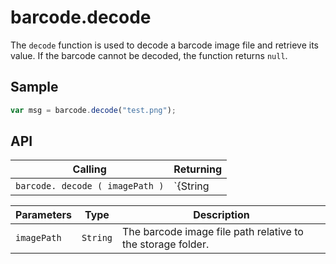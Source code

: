 # barcode.decode

The `decode` function is used to decode a barcode image file and retrieve its value. If the barcode cannot be decoded, the function returns `null`.

## Sample

```javascript
var msg = barcode.decode("test.png");
```

## API

| Calling | Returning |
|---|---|
| `barcode. decode ( imagePath )` | `{String | null}` |

| Parameters | Type | Description |
|---|---|---|
| `imagePath` | `String` | The barcode image file path relative to the storage folder. |